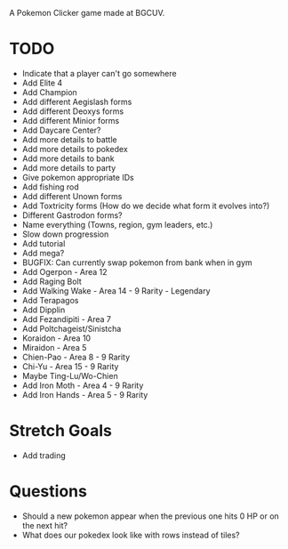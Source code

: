 A Pokemon Clicker game made at BGCUV.

# TODO

- Indicate that a player can't go somewhere
- Add Elite 4
- Add Champion
- Add different Aegislash forms
- Add different Deoxys forms
- Add different Minior forms
- Add Daycare Center?
- Add more details to battle
- Add more details to pokedex
- Add more details to bank
- Add more details to party
- Give pokemon appropriate IDs
- Add fishing rod
- Add different Unown forms
- Add Toxtricity forms (How do we decide what form it evolves into?)
- Different Gastrodon forms?
- Name everything (Towns, region, gym leaders, etc.)
- Slow down progression
- Add tutorial
- Add mega?
- BUGFIX: Can currently swap pokemon from bank when in gym
- Add Ogerpon - Area 12
- Add Raging Bolt
- Add Walking Wake - Area 14 - 9 Rarity - Legendary
- Add Terapagos
- Add Dipplin
- Add Fezandipiti - Area 7
- Add Poltchageist/Sinistcha
- Koraidon - Area 10
- Miraidon - Area 5
- Chien-Pao - Area 8 - 9 Rarity
- Chi-Yu - Area 15 - 9 Rarity
- Maybe Ting-Lu/Wo-Chien
- Add Iron Moth - Area 4 - 9 Rarity
- Add Iron Hands - Area 5 - 9 Rarity

# Stretch Goals

- Add trading

# Questions

- Should a new pokemon appear when the previous one hits 0 HP or on the next hit?
- What does our pokedex look like with rows instead of tiles?
